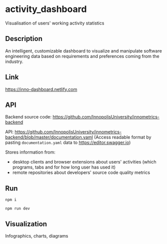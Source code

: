 # activity_dashboard
Visualisation of users' working activity statistics

## Description
An intelligent, customizable dashboard to visualize and manipulate software engineering data based on requirements and preferences coming from the industry.

## Link
https://inno-dashboard.netlify.com

## API
Backend source code: https://github.com/InnopolisUniversity/innometrics-backend

API: https://github.com/InnopolisUniversity/innometrics-backend/blob/master/documentation.yaml
(Access readable format by pasting `documentation.yaml` data to https://editor.swagger.io)


Stores information from:
- desktop clients and browser extensions about users' activities (which programs, tabs and for how long user has used it)
- remote repositories about developers' source code quality metrics

## Run
`npm i`

`npm run dev`

## Visualization
Infographics, charts, diagrams
